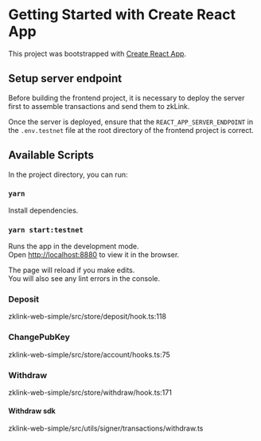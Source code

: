 # Getting Started with Create React App

This project was bootstrapped with [Create React App](https://github.com/facebook/create-react-app).

## Setup server endpoint

Before building the frontend project, it is necessary to deploy the server first to assemble transactions and send them to zkLink.

Once the server is deployed, ensure that the `REACT_APP_SERVER_ENDPOINT` in the `.env.testnet` file at the root directory of the frontend project is correct.

## Available Scripts

In the project directory, you can run:

### `yarn`

Install dependencies.

### `yarn start:testnet`

Runs the app in the development mode.\
Open [http://localhost:8880](http://localhost:8880) to view it in the browser.

The page will reload if you make edits.\
You will also see any lint errors in the console.

### Deposit

zklink-web-simple/src/store/deposit/hook.ts:118

### ChangePubKey

zklink-web-simple/src/store/account/hooks.ts:75

### Withdraw

zklink-web-simple/src/store/withdraw/hook.ts:171

#### Withdraw sdk

zklink-web-simple/src/utils/signer/transactions/withdraw.ts
